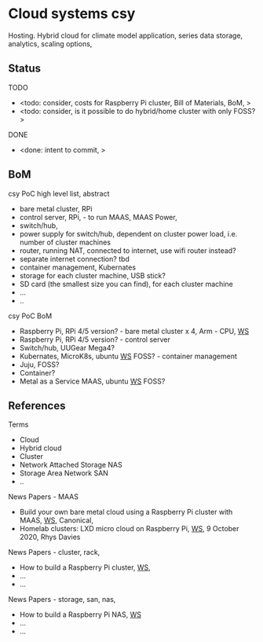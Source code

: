 # Cloud systems csy

Hosting. Hybrid cloud for climate model application, series data storage, analytics, scaling options, 

## Status

TODO
* <todo: consider, costs for Raspberry Pi cluster,  Bill of Materials, BoM, >
* <todo: consider, is it possible to do hybrid/home cluster with only FOSS? >

DONE
* <done: intent to commit, >

## BoM

csy PoC high level list, abstract
* bare metal cluster, RPi
* control server, RPi, - to run MAAS, MAAS Power, 
* switch/hub, 
* power supply for switch/hub, dependent on cluster power load, i.e. number of cluster machines
* router, running NAT, connected to internet, use wifi router instead?
* separate internet connection? tbd
* container management, Kubernates
* storage for each cluster machine, USB stick?
* SD card (the smallest size you can find), for each cluster machine
* ...
* ..

csy PoC BoM
* Raspberry Pi, RPi 4/5 version? - bare metal cluster x 4, Arm - CPU, [WS](https://ubuntu.com/download/raspberry-pi)
* Raspberry Pi, RPi 4/5 version? - control server
* Switch/hub, UUGear Mega4? 
* Kubernates, MicroK8s, ubuntu [WS](https://microk8s.io/) FOSS? - container management
* Juju, FOSS?
* Container? 
* Metal as a Service MAAS, ubuntu [WS](https://maas.io/) FOSS?

## References

Terms
* Cloud
* Hybrid cloud
* Cluster
* Network Attached Storage NAS
* Storage Area Network SAN
* ..

News Papers - MAAS
* Build your own bare metal cloud using a Raspberry Pi cluster with MAAS, [WS](https://maas.io/tutorials/build-your-own-bare-metal-cloud-using-a-raspberry-pi-cluster-with-maas#1-overview), Canonical, 
* Homelab clusters: LXD micro cloud on Raspberry Pi, [WS](https://ubuntu.com/blog/homelab-clusters-lxd-micro-cloud-on-raspberry-pi), 9 October 2020, Rhys Davies

News Papers - cluster, rack, 
* How to build a Raspberry Pi cluster, [WS](https://www.raspberrypi.com/tutorials/cluster-raspberry-pi-tutorial/), 
* ...
* ...

News Papers - storage, san, nas, 
* How to build a Raspberry Pi NAS, [WS](https://www.raspberrypi.com/tutorials/nas-box-raspberry-pi-tutorial/)
* ...
* ...

